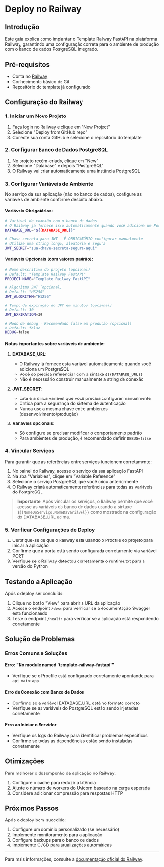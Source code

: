 # Deploy no Railway

## Introdução

Este guia explica como implantar o Template Railway FastAPI na plataforma Railway, garantindo uma configuração correta para o ambiente de produção com o banco de dados PostgreSQL integrado.

## Pré-requisitos

- Conta no [Railway](https://railway.app/)
- Conhecimento básico de Git
- Repositório do template já configurado

## Configuração do Railway

### 1. Iniciar um Novo Projeto

1. Faça login no Railway e clique em "New Project"
2. Selecione "Deploy from GitHub repo"
3. Conecte sua conta GitHub e selecione o repositório do template

### 2. Configurar Banco de Dados PostgreSQL

1. No projeto recém-criado, clique em "New"
2. Selecione "Database" e depois "PostgreSQL"
3. O Railway vai criar automaticamente uma instância PostgreSQL

### 3. Configurar Variáveis de Ambiente

No serviço da sua aplicação (não no banco de dados), configure as variáveis de ambiente conforme descrito abaixo.

#### Variáveis Obrigatórias:

```bash
# Variável de conexão com o banco de dados
# O Railway já fornece isso automaticamente quando você adiciona um PostgreSQL
DATABASE_URL="${{DATABASE_URL}}"

# Chave secreta para JWT - É OBRIGATÓRIO configurar manualmente
# Utilize uma string longa, aleatória e segura
JWT_SECRET="sua-chave-secreta-segura-aqui"
```

#### Variáveis Opcionais (com valores padrão):

```bash
# Nome descritivo do projeto (opcional)
# Default: "Template Railway FastAPI"
PROJECT_NAME="Template Railway FastAPI"

# Algoritmo JWT (opcional)
# Default: "HS256"
JWT_ALGORITHM="HS256"

# Tempo de expiração do JWT em minutos (opcional)
# Default: 30
JWT_EXPIRATION=30

# Modo de debug - Recomendado false em produção (opcional)
# Default: false
DEBUG=false
```

#### Notas importantes sobre variáveis de ambiente:

1. **DATABASE_URL**: 
   - O Railway já fornece esta variável automaticamente quando você adiciona um PostgreSQL
   - Você só precisa referenciar com a sintaxe `${{DATABASE_URL}}`
   - Não é necessário construir manualmente a string de conexão

2. **JWT_SECRET**:
   - Esta é a única variável que você precisa configurar manualmente
   - Crítica para a segurança do sistema de autenticação
   - Nunca use a mesma chave entre ambientes (desenvolvimento/produção)

3. **Variáveis opcionais**:
   - Só configure se precisar modificar o comportamento padrão
   - Para ambientes de produção, é recomendado definir `DEBUG=false`

### 4. Vincular Serviços

Para garantir que as referências entre serviços funcionem corretamente:

1. No painel do Railway, acesse o serviço da sua aplicação FastAPI
2. Na aba "Variables", clique em "Variable Reference"
3. Selecione o serviço PostgreSQL que você criou anteriormente
4. O Railway criará automaticamente referências para todas as variáveis do PostgreSQL

> **Importante**: Após vincular os serviços, o Railway permite que você acesse as variáveis do banco de dados usando a sintaxe `${{NomeDoServiço.NomeDaVariável}}` como mostrado na configuração do DATABASE_URL acima.

### 5. Verificar Configurações de Deploy

1. Certifique-se de que o Railway está usando o Procfile do projeto para iniciar a aplicação
2. Confirme que a porta está sendo configurada corretamente via variável PORT
3. Verifique se o Railway detectou corretamente o runtime.txt para a versão do Python

## Testando a Aplicação

Após o deploy ser concluído:

1. Clique no botão "View" para abrir a URL da aplicação
2. Acesse o endpoint `/docs` para verificar se a documentação Swagger está funcionando
3. Teste o endpoint `/health` para verificar se a aplicação está respondendo corretamente

## Solução de Problemas

### Erros Comuns e Soluções

#### Erro: "No module named 'template-railway-fastapi'"
- Verifique se o Procfile está configurado corretamente apontando para `api.main:app`

#### Erro de Conexão com Banco de Dados
- Confirme se a variável DATABASE_URL está no formato correto
- Verifique se as variáveis do PostgreSQL estão sendo injetadas corretamente

#### Erro ao Iniciar o Servidor
- Verifique os logs do Railway para identificar problemas específicos
- Confirme se todas as dependências estão sendo instaladas corretamente

## Otimizações

Para melhorar o desempenho da aplicação no Railway:

1. Configure o cache para reduzir a latência
2. Ajuste o número de workers do Uvicorn baseado na carga esperada
3. Considere adicionar compressão para respostas HTTP

## Próximos Passos

Após o deploy bem-sucedido:

1. Configure um domínio personalizado (se necessário)
2. Implemente monitoramento para a aplicação
3. Configure backups para o banco de dados
4. Implemente CI/CD para atualizações automáticas

---

Para mais informações, consulte a [documentação oficial do Railway](https://docs.railway.app/).
